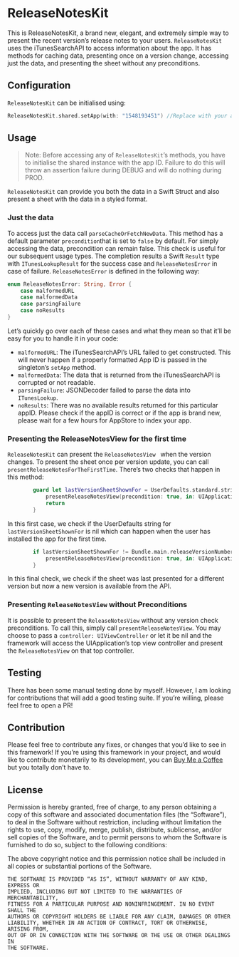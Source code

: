 # ReleaseNotesKit
This is ReleaseNotesKit, a brand new, elegant, and extremely simple way to present the recent version’s release notes to your users. `ReleaseNotesKit ` uses the iTunesSearchAPI  to access information about the app. It has methods for caching data, presenting once on a version change, accessing just the data, and presenting the sheet without any preconditions. 

## Configuration
`ReleaseNotesKit` can be initialised using:

```swift
ReleaseNotesKit.shared.setApp(with: "1548193451") //Replace with your app's ID
```

## Usage
> Note: Before accessing any of `ReleaseNotesKit`’s methods, you have to initialise the shared instance with the app ID. Failure to do this will throw an assertion failure during DEBUG and will do nothing during PROD.

`ReleaseNotesKit` can provide you both the data in a Swift Struct and also present a sheet with the data in a styled format. 

### Just the data 
To access just the data call `parseCacheOrFetchNewData`. This method has a default parameter `precondition`that is set to `false` by default. For simply accessing the data, precondition can remain false. This check is useful for our subsequent usage types. The completion results a Swift `Result` type with `ITunesLookupResult` for the success case and `ReleaseNotesError` in case of failure. `ReleaseNotesError` is defined in the following way:
```swift
enum ReleaseNotesError: String, Error {
    case malformedURL
    case malformedData
    case parsingFailure
    case noResults
}
```
Let’s quickly go over each of these cases and what they mean so that it’ll be easy for you to handle it in your code: 

* `malformedURL`: The iTunesSearchAPI’s URL failed to get constructed. This will never happen if a properly formatted App ID is passed in the singleton’s `setApp` method. 
* `malformedData`: The data that is returned from the iTunesSearchAPI is corrupted or not readable. 
* `parsingFailure`: JSONDecoder failed to parse the data into `ITunesLookup`.
* `noResults`: There was no available results returned for this particular appID. Please check if the appID is correct or if the app is brand new, please wait for a few hours for AppStore to index your app.

### Presenting the ReleaseNotesView for the first time
`ReleaseNotesKit` can present the `ReleaseNotesView	` when the version changes. To present the sheet once per version update, you can call `presentReleaseNotesForTheFirstTime`. There’s two checks that happen in this method: 

```swift
        guard let lastVersionSheetShownFor = UserDefaults.standard.string(forKey: "lastVersionSheetShownFor") else {
            presentReleaseNotesView(precondition: true, in: UIApplication.topViewController())
            return
        }
```
In this first case, we check if the UserDefaults string for `lastVersionSheetShownFor` is nil which can happen when the user has installed the app for the first time.

```swift
        if lastVersionSheetShownFor != Bundle.main.releaseVersionNumber {
            presentReleaseNotesView(precondition: true, in: UIApplication.topViewController())
        }
```
In this final check, we check if the sheet was last presented for a different version but now a new version is available from the API. 

### Presenting `ReleaseNotesView` without Preconditions
It is possible to present the `ReleaseNotesView` without any version check preconditions. To call this, simply call `presentReleaseNotesView`. You may choose to pass a `controller: UIViewController` or let it be nil and the framework will access the UIApplication’s top view controller and present the `ReleaseNotesView` on that top controller. 


## Testing
There has been some manual testing done by myself. However, I am looking for contributions that will add a good testing suite. If you’re willing, please feel free to open a PR!

## Contribution
Please feel free to contribute any fixes, or changes that you’d like to see in this framework! If you’re using this framework in your project, and would like to contribute monetarily to its development, you can [Buy Me a Coffee](http://buymeacoffee.com/swapnanildhol) but you totally don’t have to. 

## License
Permission is hereby granted, free of charge, to any person obtaining a copy
of this software and associated documentation files (the “Software”), to deal
in the Software without restriction, including without limitation the rights
to use, copy, modify, merge, publish, distribute, sublicense, and/or sell
copies of the Software, and to permit persons to whom the Software is
furnished to do so, subject to the following conditions:

The above copyright notice and this permission notice shall be included in
all copies or substantial portions of the Software.

```
THE SOFTWARE IS PROVIDED “AS IS”, WITHOUT WARRANTY OF ANY KIND, EXPRESS OR
IMPLIED, INCLUDING BUT NOT LIMITED TO THE WARRANTIES OF MERCHANTABILITY,
FITNESS FOR A PARTICULAR PURPOSE AND NONINFRINGEMENT. IN NO EVENT SHALL THE
AUTHORS OR COPYRIGHT HOLDERS BE LIABLE FOR ANY CLAIM, DAMAGES OR OTHER
LIABILITY, WHETHER IN AN ACTION OF CONTRACT, TORT OR OTHERWISE, ARISING FROM,
OUT OF OR IN CONNECTION WITH THE SOFTWARE OR THE USE OR OTHER DEALINGS IN
THE SOFTWARE.
```
